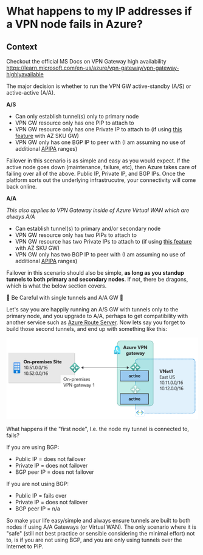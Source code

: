 # What happens to my IP addresses if a VPN node fails in Azure?

## Context

Checkout the official MS Docs on VPN Gateway high availability https://learn.microsoft.com/en-us/azure/vpn-gateway/vpn-gateway-highlyavailable

The major decision is whether to run the VPN GW active-standby (A/S) or active-active (A/A).

**A/S**

- Can only establish tunnel(s) only to primary node
- VPN GW resource only has one PIP to attach to
- VPN GW resource only has one Private IP to attach to (if using [this feature](https://learn.microsoft.com/en-us/azure/vpn-gateway/site-to-site-vpn-private-peering#portal) with AZ SKU GW)
- VPN GW only has one BGP IP to peer with (I am assuming no use of additional [APIPA](https://learn.microsoft.com/en-us/azure/vpn-gateway/bgp-howto#:~:text=BGP%20IP%20address.-,Important,-By%20default%2C%20Azure) ranges)

Failover in this scenario is as simple and easy as you would expect. If the active node goes down (maintenance, failure, etc), then Azure takes care of failing over all of the above. Public IP, Private IP, and BGP IPs. Once the platform sorts out the underlying infrastrucutre, your connectivity will come back online.

**A/A**

_This also applies to VPN Gateway inside of Azure Virtual WAN which are always A/A_

- Can establish tunnel(s) to primary and/or secondary node
- VPN GW resource only has two PIPs to attach to
- VPN GW resource has two Private IPs to attach to (if using [this feature](https://learn.microsoft.com/en-us/azure/vpn-gateway/site-to-site-vpn-private-peering#portal) with AZ SKU GW)
- VPN GW only has two BGP IP to peer with (I am assuming no use of additional [APIPA](https://learn.microsoft.com/en-us/azure/vpn-gateway/bgp-howto#:~:text=BGP%20IP%20address.-,Important,-By%20default%2C%20Azure) ranges)

Failover in this scenario should also be simple, **as long as you standup tunnels to both primary and secondary nodes**. If not, there be dragons, which is what the below section covers.

🐉 Be Careful with single tunnels and A/A GW 🐉

Let's say you are happily running an A/S GW with tunnels only to the primary node, and you upgrade to A/A, perhaps to get compatibility with another service such as [Azure Route Server](https://learn.microsoft.com/en-us/azure/route-server/expressroute-vpn-support#:~:text=route%20exchange.-,Important,-Azure%20VPN%20gateway). Now lets say you forget to build those second tunnels, and end up with something like this:

![image](image.PNG)

What happens if the "first node", I.e. the node my tunnel is connected to, fails?

If you are using BGP:
- Public IP = does not failover
- Private IP = does not failover
- BGP peer IP = does not failover

If you are not using BGP:
- Public IP = fails over
- Private IP = does not failover
- BGP peer IP = n/a

So make your life easy/simple and always ensure tunnels are built to both nodes if using A/A Gateways (or Virtual WAN). The only scenario where it is "safe" (still not best practice or sensible considering the minimal effort) not to, is if you are not using BGP, and you are only using tunnels over the Internet to PIP. 



